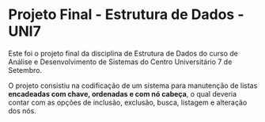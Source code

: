 # Projeto Final - Estrutura de Dados - UNI7
 
 Este foi o projeto final da disciplina de Estrutura de Dados do curso de Análise e Desenvolvimento de Sistemas do Centro Universitário 7 de Setembro.

 O projeto consistiu na codificação de um sistema para manutenção de listas **encadeadas com chave, ordenadas e com nó cabeça**, o qual deveria contar com as opções de inclusão, exclusão, busca, listagem e alteração dos nós.

